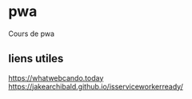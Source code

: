 # pwa
Cours de pwa

## liens utiles
https://whatwebcando.today
https://jakearchibald.github.io/isserviceworkerready/